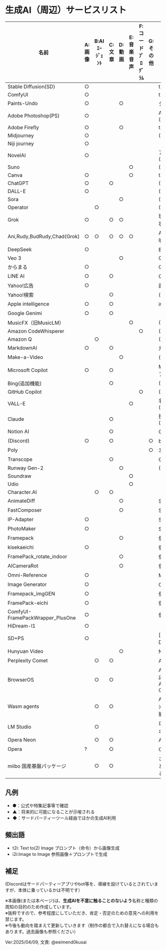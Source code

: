 # 生成AI（周辺）サービスリスト

| 名前 | A:画像 | B:AIｴｰｼﾞｪﾝﾄ | C:文章 | D:動画 | E:音楽音声 | F:コードﾌﾟﾛｸﾞﾗﾑ | G:その他 | 備考 |
|---|---|---|---|---|---|---|---|---|
| Stable Diffusion(SD) | ○ |  |  |  |  |  |  | t2i/i2i/Lora (Stability AI) |
| ComfyUI | ○ |  |  |  |  |  |  | t2i/i2i  |
| Paints-Undo | ○ |  |  | ○ |  |  |  | タイムラプス系  |
| Adobe Photoshop(PS) | ○ |  |  |  |  |  |  | Adobe Stock,背景拡張など (Adobe) |
| Adobe Firefly | ○ |  |  | ○ |  |  |  | t2i (Adobe) |
| Midjourney | ○ |  |  |  |  |  |  |  (Midjourney) |
| Niji journey | ○ |  |  |  |  |  |  |  |
| NovelAI | ○ |  |  |  |  |  |  | アニメ風データ流出(2022) (Anlatan) |
| Suno |  |  |  |  | ○ |  |  |  (Suno) |
| Canva | ○ |  |  |  | ○ |  |  | t2i (Canva) |
| ChatGPT | ○ |  | ○ |  |  |  |  |  (OpenAI) |
| DALL-E | ○ |  |  |  |  |  |  |  (OpenAI) |
| Sora |  |  |  | ○ |  |  |  |  (OpenAI) |
| Operator |  | ○ |  |  |  |  |  |  (OpenAI) |
|Grok|○| |○|○| | | |現xAI(旧X,Twitter) 動画生成は現状示唆のみ (xAI(旧X,Twitter))|
|Ani,Rudy,BudRudy,Chad(Grok)|○|○|○|○|○| | |AIコンパニオン 動画生成は現状示唆のみ (xAI(旧X,Twitter))|
| DeepSeek | ○ |  |  |  |  |  |  | Baidu(百度)導入 (DeepSeek) |
| Veo 3 |  |  |  | ○ |  |  |  | Google  |
| からまる | ○ |  |  |  |  |  |  | Google出身者 (Sakana ai) |
| LINE AI | ○ |  | ○ |  |  |  |  | ChatGPT利用 (LINEヤフー) |
| Yahoo!広告 | ○ |  |  |  |  |  |  | 画像拡張生成 (LINEヤフー) |
| Yahoo!検索 |  |  | ○ |  |  |  |  | (ChatGPT利用?) (LINEヤフー) |
| Apple intelligence | ○ |  | ○ |  |  |  |  | iOS 18.4以降 (Apple) |
| Google Genimi | ○ |  | ○ |  |  |  |  | 「-ai」でオフ (Google) |
| MusicFX（旧MusicLM） |  |  |  |  | ○ |  |  |  (Google) |
| Amazon CodeWhisperer |  |  |  |  |  | ○ |  |  (Amazon) |
| Amazon Q |  | ○ |  |  |  |  |  |  (Amazon) |
| MarkdownAI | ○ |  | ○ |  |  |  |  | 元モデル不明 (MarkdownAI) |
| Make-a-Video |  |  |  | ○ |  |  |  |  (Meta(旧Facebook)) |
| Microsoft Copilot | ○ |  | ○ |  |  |  |  | Microsoft365 Classicプランでオフに (Microsoft) |
| Bing(追加機能) |  |  | ○ |  |  |  |  |  (Microsoft) |
| GitHub Copilot |  |  |  |  |  | ○ |  |  (Microsoft) |
| VALL-E |  |  |  |  | ○ |  |  | 名前は似ているが音声系 (Microsoft) |
| Claude |  |  | ○ |  |  |  |  | 技術記事系コミュニティで散見 (Anthropic) |
| Notion AI |  |  | ○ |  |  |  |  | GPT,Claude系(有料)  |
| (Discord) | ○ |  | ○ |  |  |  | ○ | bot/API経由でChatGPT・SDなど  |
| Poly |  |  |  |  |  |  | ○ | 3Dモデル  |
| Transcope |  |  | ○ |  |  |  |  | GPT系  |
| Runway Gen-2 |  |  |  | ○ |  |  |  |  (Runway) |
| Soundraw |  |  |  |  | ○ |  |  |  |
| Udio |  |  |  |  | ○ |  |  |  |
| Character.AI |  | ○ | ○ |  |  |  |  |  |
| AnimateDiff |  |  |  | ○ |  |  |  | StableDiffusion拡張  |
| FastComposer |  |  |  | ○ |  |  |  | StableDiffusion拡張  |
| IP-Adapter | ○ |  |  |  |  |  |  | StableDiffusion拡張  |
| PhotoMaker | ○ |  |  |  |  |  |  | StableDiffusionカスタマイズ  |
| Framepack |  |  |  | ○ |  |  |  | 個人開発  |
| kisekaeichi | ○ |  |  |  |  |  |  | 個人開発  |
| FramePack_rotate_indoor |  |  |  | ○ |  |  |  | 個人開発  |
| AICameraRot |  |  |  | ○ |  |  |  | 個人開発  |
| Omni-Reference | ○ |  |  |  |  |  |  | Midjourney機能  |
| Image Generator | ○ |  |  |  |  |  |  | ChatGPT機能  |
| Framepack_imgGEN | ○ |  |  |  |  |  |  | 個人開発  |
| FramePack-eichi | ○ |  |  |  |  |  |  | 個人開発  |
| ComfyUI-FramePackWrapper_PlusOne | ○ |  |  |  |  |  |  | 個人開発  |
| HiDream-l1 | ○ |  |  |  |  |  |  |  |
| SD+PS | ○ |  |  |  |  |  |  | [補足]Stable Diffusion(SD)+Photoshop AI加筆  |
| Hunyuan Video |  |  |  | ○ |  |  |  | NSFW系動画生成 |
|Perplexity Comet| |○|○| | | | |AIｴｰｼﾞｪﾝﾄブラウザ|
|BrowserOS| |○|○| | | | |AIｴｰｼﾞｪﾝﾄブラウザ 対応:BrowserOS AI/GPT/Claude/Gemini/Perplexity Comet/Ollama|
|Wasm agents| |○|○| | | | |AIｴｰｼﾞｪﾝﾄブラウザ 対応:GPT系ｴｰｼﾞｪﾝﾄ wasm: ブラウザ上で動作可能なアプリ|
|LM Studio| |○| | | | | |ローカルAIエージェント, 他のｴｰｼﾞｪﾝﾄを連携可能|
|Opera Neon| |○|○| | | | |AIｴｰｼﾞｪﾝﾄブラウザ|
|Opera|?| |○| | | | |ChatGPT連携(2023～)|
|miibo 国産基盤パッケージ| |○|○| | | | |さくらの生成AIプラットフォームと連携 セキュリティは意識している？|


## 凡例

- ●：公式や特集記事等で確認
- ▲：将来的に可能になることが示唆される
- ◆：サードパーティーツール経由でほかの生成AI利用

## 頻出語

- t2i: Text to(2) Image プロンプト（命令）から画像生成
- i2i:Image to Image 参照画像＋プロンプトで生成  

## 補足

(Discordはサードパーティーアプリやbot等を、導線を設けているとされていますが、本体に乗っているかは不明です）  

※本画像(または本ページ)は、**生成AIを不意に触ることのないよう**名称と種類の周知の目的のため作成しています。  
※抜粋ですので、参考程度にしていただき、肯定・否定のための意見への利用を禁じます。  
※今後も動向を踏まえて更新していきます（制作の都合で入れ替えになる場合もあります。過去画像も参照ください）

Ver:2025/04/09, 文責: @eeimend0kusai
